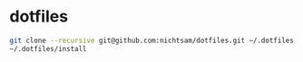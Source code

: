 # dotfiles

```zsh
git clone --recursive git@github.com:nichtsam/dotfiles.git ~/.dotfiles
~/.dotfiles/install
```
